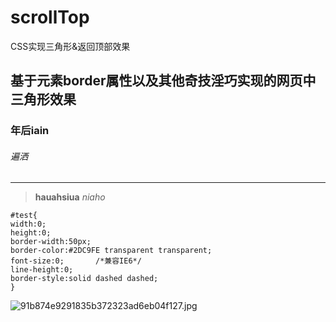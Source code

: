 # scrollTop
CSS实现三角形&amp;返回顶部效果
## 基于元素border属性以及其他奇技淫巧实现的网页中三角形效果
### 年后iain
###### 遍洒
----------
>**hauahsiua** *niaho*
```
#test{
width:0; 
height:0; 
border-width:50px; 
border-color:#2DC9FE transparent transparent;
font-size:0;       /*兼容IE6*/
line-height:0;
border-style:solid dashed dashed; 
}
```
![91b874e9291835b372323ad6eb04f127.jpg](http://pic.ffsky.net/images/2016/03/16/91b874e9291835b372323ad6eb04f127.jpg)
